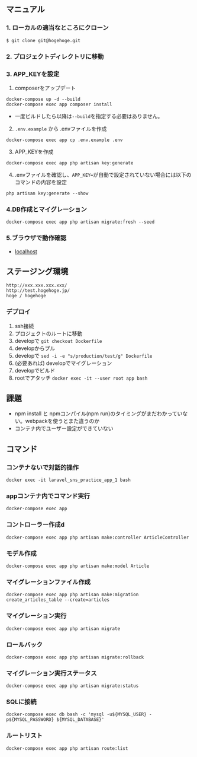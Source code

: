 ## マニュアル
### 1. ローカルの適当なところにクローン
```
$ git clone git@hogehoge.git
```
### 2. プロジェクトディレクトリに移動
### 3. APP_KEYを設定
1. composerをアップデート
```
docker-compose up -d --build
docker-compose exec app composer install
```
- 一度ビルドしたら以降は`--build`を指定する必要はありません。
2. `.env.example` から .envファイルを作成
```
docker-compose exec app cp .env.example .env
```
3. APP_KEYを作成
```
docker-compose exec app php artisan key:generate
```
4. .envファイルを確認し、`APP_KEY=`が自動で設定されていない場合には以下のコマンドの内容を設定
```
php artisan key:generate --show
```
### 4.DB作成とマイグレーション
```
docker-compose exec app php artisan migrate:fresh --seed
```
### 5.ブラウザで動作確認
- [localhost](http://localhost:10080/)


## ステージング環境
```
http://xxx.xxx.xxx.xxx/
http://test.hogehoge.jp/
hoge / hogehoge
```
### デプロイ
1. ssh接続
2. プロジェクトのルートに移動
3. developで `git checkout Dockerfile`
4. developからプル
5. developで `sed -i -e "s/production/test/g" Dockerfile`
6. (必要あれば) developでマイグレーション
7. developでビルド
8. rootでアタッチ `docker exec -it --user root app bash`

## 課題
- npm install と npmコンパイル(npm run)のタイミングがまだわかっていない。webpackを使うとまた違うのか
- コンテナ内でユーザー設定ができていない


## コマンド
### コンテナないで対話的操作
```
docker exec -it laravel_sns_practice_app_1 bash
```
### appコンテナ内でコマンド実行
```
docker-compose exec app
```
### コントローラー作成d
```
docker-compose exec app php artisan make:controller ArticleController
```
### モデル作成
```
docker-compose exec app php artisan make:model Article
```
### マイグレーションファイル作成
```
docker-compose exec app php artisan make:migration create_articles_table --create=articles
```
### マイグレーション実行
```
docker-compose exec app php artisan migrate
```
### ロールバック
```
docker-compose exec app php artisan migrate:rollback
```
### マイグレーション実行ステータス
```
docker-compose exec app php artisan migrate:status
```
### SQLに接続
```
docker-compose exec db bash -c 'mysql -u${MYSQL_USER} -p${MYSQL_PASSWORD} ${MYSQL_DATABASE}'
```
### ルートリスト
```
docker-compose exec app php artisan route:list
```